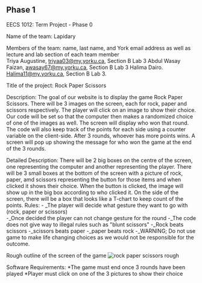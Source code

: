 ## Phase 1
EECS 1012: Term Project -  Phase 0

Name of the team: Lapidary

Members of the team: name, last name, and York email address as well as lecture and lab section of each team member  
Triya Augustine, triyaa03@my.yorku.ca, Section B Lab 3
Abdul Wasay Faizan, awasay67@my.yorku.ca, Section B Lab 3
Halima Dairo. Halima11@my.yorku.ca, Section B Lab 3.

Title of the project: Rock Paper Scissors

Description:
The goal of our website is to display the game Rock Paper Scissors. There will be 3 images on the screen, each for rock, paper and scissors respectively. The player will click on an image to show their choice. Our code will be set so that the computer then makes a randomized choice of one of the images as well. The screen will display who won that round. The code will also keep track of the points for each side using a counter variable on the client-side. After 3 rounds, whoever has more points wins. A screen will pop up showing the message for who won the game at the end of the 3 rounds. 

Detailed Description:
There will be 2 big boxes on the centre of the screen, one representing the computer and another representing the player. There will be 3 small boxes at the bottom of the screen with a picture of rock, paper, amd scissors representing the button for those items and when clicked it shows their choice. When the button is clicked, the image will show up in the big box according to who clicked it. On the side of the screen, there will be a box that looks like a T-chart to keep count of the points. 
Rules: - _The player will decide what gesture they want to go with (rock, paper or scissors)  <br>
       -_Once decided the player can not change gesture for the round 
       -_The code does not give way to illegal rules such as "blunt scissors"
       -_Rock beats scissors 
       -_scissors beats paper 
       -_paper beats rock
       -_WARNING; Do not use game to make life changing choices as we would not be responsible for the outcome.
       

Rough outline of the screen of the game
![rock paper scissors rough](https://user-images.githubusercontent.com/92058853/136573798-a552a81f-e62d-439f-a8b0-07c9ceedd221.jpg)

Software Requirements:
*The game must end once 3 rounds have been played
*Player must click on one of the 3 pictures to show their choice
 
